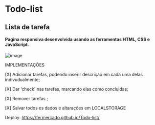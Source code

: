 # Todo-list

## Lista de tarefa

#### Pagina responsiva desenvolvida usando as ferramentas HTML, CSS e JavaScript.

![image](https://user-images.githubusercontent.com/88064355/164784898-3d8b4dc2-4175-43f5-834f-813fd4f4a6b1.png)

IMPLEMENTAÇÕES

[X] Adicionar tarefas, podendo inserir descrição em cada uma delas indivudualmente;

[X] Dar 'check' nas tarefas, marcando elas como concluidas;

[X] Remover tarefas ;

[X] Salvar todos os dados e altarações em LOCALSTORAGE

Deploy: https://fermercado.github.io/Todo-list/
